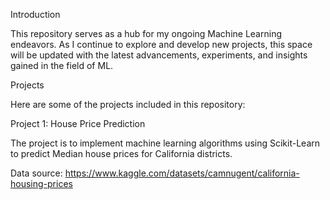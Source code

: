 Introduction

This repository serves as a hub for my ongoing Machine Learning endeavors. As I continue to explore and develop new projects, this space will be updated with the latest advancements, experiments, and insights gained in the field of ML.

Projects

Here are some of the projects included in this repository:

Project 1: House Price Prediction

The project is to implement machine learning algorithms using Scikit-Learn to predict Median house prices for California districts.

Data source: https://www.kaggle.com/datasets/camnugent/california-housing-prices



